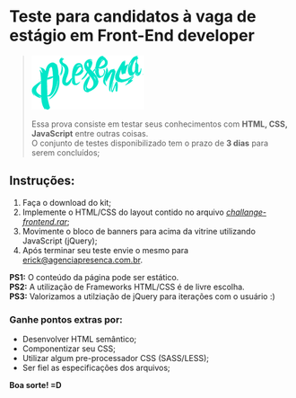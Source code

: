# Teste para candidatos à vaga de estágio em Front-End developer
> [![Logo Presenca](/logo.png)](https://www.agenciapresenca.com.br)
>
> Essa prova consiste em testar seus conhecimentos com <b>HTML, CSS, JavaScript</b> entre outras coisas. <br>
> O conjunto de testes disponibilizado tem o prazo de <b>3 dias</b> para serem concluídos;

## Instruções:

1. Faça o download do kit;
2. Implemente o HTML/CSS do layout contido no arquivo <i>[challange-frontend.rar](http://agenciapresenca.com.br/download_files/challange-frontend.rar)</i>;
3. Movimente o bloco de banners para acima da vitrine utilizando JavaScript (jQuery);
5. Após terminar seu teste envie o mesmo para erick@agenciapresenca.com.br.

**PS1:** O conteúdo da página pode ser estático.<br>
**PS2:** A utilização de Frameworks HTML/CSS é de livre escolha.<br>
**PS3:** Valorizamos a utilziação de jQuery para iterações com o usuário :)

### Ganhe pontos extras por:

* Desenvolver HTML semântico;
* Componentizar seu CSS;
* Utilizar algum pre-processador CSS (SASS/LESS);
* Ser fiel as especificações dos arquivos;

**Boa sorte! =D**
